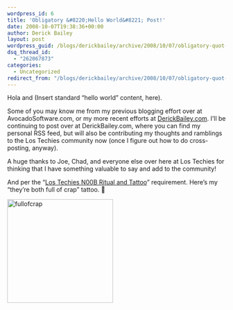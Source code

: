 ```yaml
---
wordpress_id: 6
title: 'Obligatory &#8220;Hello World&#8221; Post!'
date: 2008-10-07T19:38:36+00:00
author: Derick Bailey
layout: post
wordpress_guid: /blogs/derickbailey/archive/2008/10/07/obligatory-quot-hello-world-quot-post.aspx
dsq_thread_id:
  - "262067873"
categories:
  - Uncategorized
redirect_from: "/blogs/derickbailey/archive/2008/10/07/obligatory-quot-hello-world-quot-post.aspx/"
---
```

Hola and (Insert standard &#8220;hello world&#8221; content, here). 

Some of you may know me from my previous blogging effort over at AvocadoSoftware.com, or my more recent efforts at <a href="http://derickbailey.com" target="_blank">DerickBailey.com</a>. I&#8217;ll be continuing to post over at DerickBailey.com, where you can find my personal RSS feed, but will also be contributing my thoughts and ramblings to the Los Techies community now (once I figure out how to do cross-posting, anyway).

A huge thanks to Joe, Chad, and everyone else over here at Los Techies for thinking that I have something valuable to say and add to the community!

And per the &#8220;<a href="https://lostechies.com/blogs/evan_hoff/archive/2007/10/22/joining-los-techies.aspx" target="_blank">Los Techies N00B Ritual and Tattoo</a>&#8221; requirement. Here&#8217;s my &#8220;they&#8217;re both full of crap&#8221; tattoo. 🙂

[<img style="border-top-width: 0px;border-left-width: 0px;border-bottom-width: 0px;border-right-width: 0px" height="239" alt="fullofcrap" src="https://lostechies.com/content/derickbailey/uploads/2011/03ObligatoryHelloWorldPost_D64A/fullofcrap_thumb.jpg" width="244" border="0" />](https://lostechies.com/content/derickbailey/uploads/2011/03ObligatoryHelloWorldPost_D64A/fullofcrap_2.jpg)